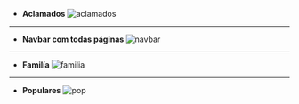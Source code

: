 - **Aclamados**
![aclamados](https://uploaddeimagens.com.br/images/004/128/811/full/aclamados1.png?1667937595)
---

- **Navbar com todas páginas**
![navbar](https://uploaddeimagens.com.br/images/004/128/828/full/navbar.png?1667937637)
---

- **Familía**
![familia](https://uploaddeimagens.com.br/images/004/128/818/full/familia1.png?1667937615)
---

- **Populares**
![pop](https://uploaddeimagens.com.br/images/004/128/838/full/pop1.png?1667937652)
